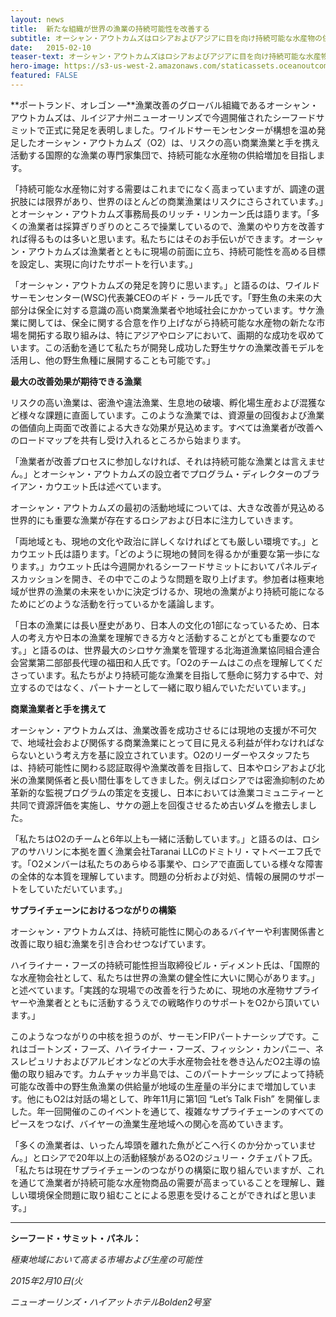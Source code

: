 ```yaml
---
layout: news
title:  新たな組織が世界の漁業の持続可能性を改善する
subtitle: オーシャン・アウトカムズはロシアおよびアジアに目を向け持続可能な水産物の供給増を目指します
date:   2015-02-10
teaser-text: オーシャン・アウトカムズはロシアおよびアジアに目を向け持続可能な水産物の供給増を目指します
hero-image: https://s3-us-west-2.amazonaws.com/staticassets.oceanoutcomes.org/news+and+analysis/hero+images/ocean-outcomes-launches-hero.jpg
featured: FALSE
---
```


**ポートランド、オレゴン ―**漁業改善のグローバル組織であるオーシャン・アウトカムズは、ルイジアナ州ニューオーリンズで今週開催されたシーフードサミットで正式に発足を表明しました。ワイルドサーモンセンターが構想を温め発足したオーシャン・アウトカムズ（O2）は、リスクの高い商業漁業と手を携え活動する国際的な漁業の専門家集団で、持続可能な水産物の供給増加を目指します。

「持続可能な水産物に対する需要はこれまでになく高まっていますが、調達の選択肢には限界があり、世界のほとんどの商業漁業はリスクにさらされています。」とオーシャン・アウトカムズ事務局長のリッチ・リンカーン氏は語ります。「多くの漁業者は採算ぎりぎりのところで操業しているので、漁業のやり方を改善すれば得るものは多いと思います。私たちにはそのお手伝いができます。オーシャン・アウトカムズは漁業者とともに現場の前面に立ち、持続可能性を高める目標を設定し、実現に向けたサポートを行います。」

「オーシャン・アウトカムズの発足を誇りに思います。」と語るのは、ワイルドサーモンセンター(WSC)代表兼CEOのギド・ラール氏です。「野生魚の未来の大部分は保全に対する意識の高い商業漁業者や地域社会にかかっています。サケ漁業に関しては、保全に関する合意を作り上げながら持続可能な水産物の新たな市場を開拓する取り組みは、特にアジアやロシアにおいて、画期的な成功を収めています。この活動を通じて私たちが開発し成功した野生サケの漁業改善モデルを活用し、他の野生魚種に展開することも可能です。」

**最大の改善効果が期待できる漁業**

リスクの高い漁業は、密漁や違法漁業、生息地の破壊、孵化場生産および混獲など様々な課題に直面しています。このような漁業では、資源量の回復および漁業の価値向上両面で改善による大きな効果が見込めます。すべては漁業者が改善へのロードマップを共有し受け入れるところから始まります。
 
「漁業者が改善プロセスに参加しなければ、それは持続可能な漁業とは言えません。」とオーシャン・アウトカムズの設立者でプログラム・ディレクターのブライアン・カウエット氏は述べています。

オーシャン・アウトカムズの最初の活動地域については、大きな改善が見込める世界的にも重要な漁業が存在するロシアおよび日本に注力していきます。

「両地域とも、現地の文化や政治に詳しくなければとても厳しい環境です。」とカウエット氏は語ります。「どのように現地の賛同を得るかが重要な第一歩になります。」カウエット氏は今週開かれるシーフードサミットにおいてパネルディスカッションを開き、その中でこのような問題を取り上げます。参加者は極東地域が世界の漁業の未来をいかに決定づけるか、現地の漁業がより持続可能になるためにどのような活動を行っているかを議論します。
 
「日本の漁業には長い歴史があり、日本人の文化の1部になっているため、日本人の考え方や日本の漁業を理解できる方々と活動することがとても重要なのです。」と語るのは、世界最大のシロサケ漁業を管理する北海道漁業協同組合連合会営業第二部部長代理の福田和人氏です。「O2のチームはこの点を理解してくださっています。私たちがより持続可能な漁業を目指して懸命に努力する中で、対立するのではなく、パートナーとして一緒に取り組んでいただいています。」

**商業漁業者と手を携えて** 

オーシャン・アウトカムズは、漁業改善を成功させるには現地の支援が不可欠で、地域社会および関係する商業漁業にとって目に見える利益が伴わなければならないという考え方を基に設立されています。O2のリーダーやスタッフたちは、持続可能性に関わる認証取得や漁業改善を目指して、日本やロシアおよび北米の漁業関係者と長い間仕事をしてきました。例えばロシアでは密漁抑制のため革新的な監視プログラムの策定を支援し、日本においては漁業コミュニティーと共同で資源評価を実施し、サケの遡上を回復させるため古いダムを撤去しました。

「私たちはO2のチームと6年以上も一緒に活動しています。」と語るのは、ロシアのサハリンに本拠を置く漁業会社Taranai LLCのドミトリ・マトベーエフ氏です。「O2メンバーは私たちのあらゆる事業や、ロシアで直面している様々な障害の全体的な本質を理解しています。問題の分析および対処、情報の展開のサポートをしていただいています。」

**サプライチェーンにおけるつながりの構築**

オーシャン・アウトカムズは、持続可能性に関心のあるバイヤーや利害関係書と改善に取り組む漁業を引き合わせつなげています。

ハイライナー・フーズの持続可能性担当取締役ビル・ディメント氏は、「国際的な水産物会社として、私たちは世界の漁業の健全性に大いに関心があります。」と述べています。「実践的な現場での改善を行うために、現地の水産物サプライヤーや漁業者とともに活動するうえでの戦略作りのサポートをO2から頂いています。」

このようなつながりの中核を担うのが、サーモンFIPパートナーシップです。これはゴートンズ・フーズ、ハイライナー・フーズ、フィッシン・カンパニー、ネスレピュリナおよびアルビオンなどの大手水産物会社を巻き込んだO2主導の協働の取り組みです。カムチャッカ半島では、このパートナーシップによって持続可能な改善中の野生魚漁業の供給量が地域の生産量の半分にまで増加しています。他にもO2は対話の場として、昨年11月に第1回 “Let’s Talk Fish” を開催しました。年一回開催のこのイベントを通じて、複雑なサプライチェーンのすべてのピースをつなげ、バイヤーの漁業生産地域への関心を高めていきます。

「多くの漁業者は、いったん埠頭を離れた魚がどこへ行くのか分かっていません。」とロシアで20年以上の活動経験があるO2のジュリー・クチェパトフ氏。「私たちは現在サプライチェーンのつながりの構築に取り組んでいますが、これを通じて漁業者が持続可能な水産物商品の需要が高まっていることを理解し、難しい環境保全問題に取り組むことによる恩恵を受けることができればと思います。」
_____

**シーフード・サミット・パネル：** 

*極東地域において高まる市場および生産の可能性*

*2015年2月10日(火*

*ニューオーリンズ・ハイアットホテルBolden2号室*
